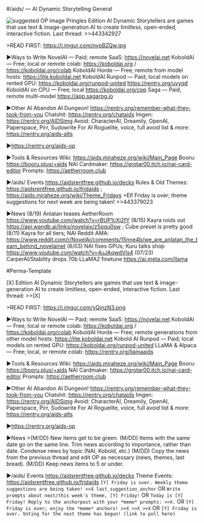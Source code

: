 #/aids/ — AI Dynamic Storytelling General

![suggested OP image](https://i.imgur.com/30gjkzr.png)
Pringles Edition
AI Dynamic Storytellers are games that use text & image-generation AI to create limitless, open-ended, interactive fiction.
Last thread: >>443342927
 
\>READ FIRST: https://i.imgur.com/nvpBZQw.jpg

▶Ways to Write
NovelAI — Paid; remote SaaS: https://novelai.net
KoboldAI — Free; local or remote colab: https://koboldai.org / https://koboldai.org/colab
KoboldAI Horde — Free; remote from model hosts: https://lite.koboldai.net
KoboldAI Runpod — Paid; local models on rented GPU: https://koboldai.org/runpod-united https://rentry.org/uvyqd
KoboldAI on CPU — Free; local https://koboldai.org/cpp
Saga  — Paid, remote multi-model https://app.sagarpg.io

▶Other AI
Abandon AI Dungeon! https://rentry.org/remember-what-they-took-from-you
Chatshit: https://rentry.org/chataids
Imgen: https://rentry.org/AIDSimg
Avoid: CharacterAI, Dreamily, OpenAI, Paperspace, Pirr, Sudowrite
For AI Roguelite, voice, full avoid list & more: https://rentry.org/aids-alts

▶https://rentry.org/aids-op

▶Tools & Resources
Wiki: https://aids.miraheze.org/wiki/Main_Page
Booru: https://booru.plus/+aids
NAI Cardmaker: https://grotar00.itch.io/nai-card-editor
Prompts: https://aetherroom.club

▶/aids/ Events
https://aidsrentfree.github.io/decks
Rules & Old Themes: https://aidsrentfree.github.io/fridaids ; https://aids.miraheze.org/wiki/Theme_Fridays
\>Elf Friday is over; theme suggestions for next week are being taken! >>443379023
 
▶News
(8/19) Anlatan teases AetherRoom https://www.youtube.com/watch?v=rBUP1cXj2fY
(8/15) Kayra roids out https://api.wandb.ai/links/novelaix/z5pqu0sw ; Cube preset is pretty good
(8/11) Kayra for all tiers; NAI Reddit AMA: https://www.reddit.com/r/NovelAi/comments/15nne4b/we_are_anlatan_the_team_behind_novelainet
(8/03) NAI fixes GPUs; Kuru talks shop https://www.youtube.com/watch?v=4uJAqwdVIs4
(07/23) CarperAI/Stability drops 70b LLaMA2 finetune https://ai.meta.com/llama


#Perma-Template

[X] Edition
AI Dynamic Storytellers are games that use text & image-generation AI to create limitless, open-ended, interactive fiction.
Last thread: >>[X]

\>READ FIRST: https://i.imgur.com/yQjnzN3.png

▶Ways to Write
NovelAI — Paid; remote SaaS: https://novelai.net
KoboldAI — Free; local or remote colab: https://koboldai.org / https://koboldai.org/colab
KoboldAI Horde — Free; remote generations from other model hosts: https://lite.koboldai.net
Kobold AI Runpod — Paid; local models on rented GPU: https://koboldai.org/runpod-united
LLaMA & Alpaca — Free; local, or remote colab: https://rentry.org/llamaaids

▶Tools & Resources
Wiki: https://aids.miraheze.org/wiki/Main_Page
Booru: https://booru.plus/+aids
NAI Cardmaker: https://grotar00.itch.io/nai-card-editor
Prompts: https://aetherroom.club

▶Other AI
Abandon AI Dungeon! https://rentry.org/remember-what-they-took-from-you
Chatshit: https://rentry.org/chataids
Imgen: https://rentry.org/AIDSimg
Avoid: CharacterAI, Dreamily, OpenAI, Paperspace, Pirr, Sudowrite
For AI Roguelite, voice, full avoid list & more: https://rentry.org/aids-alts

▶https://rentry.org/aids-op
 
▶News
\>(M/DD) New items get to be green.
(M/DD) Items with the same date go on the same line. Trim news according to importance, rather than date. Condense news by topic (NAI, Kobold, etc.)
(M/DD) Copy the news from the previous thread and edit OP as necessary (news, themes, last bread).
(M/DD) Keep news items to 5 or under.

▶/aids/ Events
https://aidsrentfree.github.io/decks
Theme Events: https://aidsrentfree.github.io/fridaids
`[Y] Friday is over. Weekly theme suggestions are being taken! >>X last_suggestion_anchor`
OR
`Write prompts about next/this week's theme, [Y] Friday!`
OR
`Today is [Y] Friday! Reply to the anchorpost with your *meme* prompts: >>X.`
OR
`[Y] Friday is over; enjoy the *meme* anchors! >>X >>X >>X`
OR
`[Y] Friday is over. Voting for the next theme has begun! (link to poll here)`
